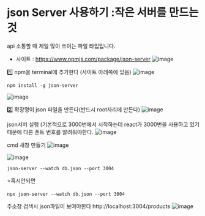 # json Server 사용하기 :작은 서버를 만드는 것 
api 소통할 때 제일 많이 쓰이는 파일 타입입니다.

- 사이트 : https://www.npmjs.com/package/json-server
![image](https://github.com/yunshinhee/node-js/assets/145514638/3e9e8f8b-a775-41ed-8e0e-f726f101cea0)


1️⃣ npm을 terminal에 추가한다 (사이트 아래쪽에 있음)
![image](https://github.com/yunshinhee/node-js/assets/145514638/d20f6ea7-2503-4114-9c8d-0298cc3057a9)
```
npm install -g json-server
```
![image](https://github.com/yunshinhee/node-js/assets/145514638/ea791b1a-f27b-499f-8d0e-a9d98f09d13d)

2️⃣ 확장명이 json 파일을 만든다(반드시 root자리에 만든다)
![image](https://github.com/yunshinhee/node-js/assets/145514638/a17155e5-39d8-48c6-b6d8-fbec7314679f)


json서버 실행 (기본적으로 3000번에서 시작하는데 react가 3000번을 사용하고 있기 때문에 다른 폰트 번호를 알려줘야한다.
![image](https://github.com/yunshinhee/node-js/assets/145514638/d43e4669-1b75-42ec-a070-7dbddeb28f02)

cmd 새창 만들기 
![image](https://github.com/yunshinhee/node-js/assets/145514638/eebdc23b-c0da-4b57-bed3-61a077a54d1e)

![image](https://github.com/yunshinhee/node-js/assets/145514638/424cb17c-3060-4f53-82ae-c216bb63a0bd)

```
json-server --watch db.json --port 3004
```

⭐혹시안되면
```
npx json-server --watch db.json --port 3004
```
주소창 검색시 json파일이 보여야한다 
http://localhost:3004/products
![image](https://github.com/yunshinhee/node-js/assets/145514638/d633e25f-74d6-4a8e-bb26-b0afc8b7a2dd)

